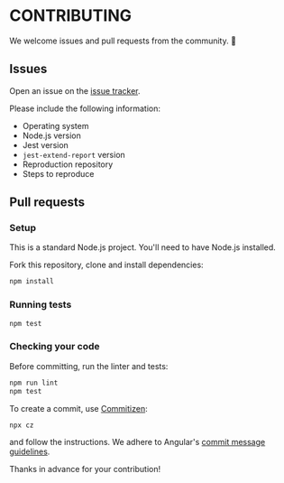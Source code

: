# CONTRIBUTING

We welcome issues and pull requests from the community. :purple_heart:

## Issues

Open an issue on the [issue tracker](https://github.com/wix-incubator/jest-extend-report/issues).

Please include the following information:

* Operating system
* Node.js version
* Jest version
* `jest-extend-report` version
* Reproduction repository
* Steps to reproduce

## Pull requests

### Setup

This is a standard Node.js project. You'll need to have Node.js installed.

Fork this repository, clone and install dependencies:

```bash
npm install
```

### Running tests

```bash
npm test
```

### Checking your code

Before committing, run the linter and tests:

```bash
npm run lint
npm test
```

To create a commit, use [Commitizen](https://github.com/commitizen/cz-cli):

```bash
npx cz
```

and follow the instructions. We adhere to Angular's [commit message guidelines](https://github.com/angular/angular/blob/main/CONTRIBUTING.md#commit).

Thanks in advance for your contribution!
